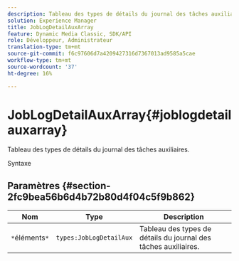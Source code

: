 ```yaml
---
description: Tableau des types de détails du journal des tâches auxiliaires.
solution: Experience Manager
title: JobLogDetailAuxArray
feature: Dynamic Media Classic, SDK/API
role: Développeur, Administrateur
translation-type: tm+mt
source-git-commit: f6c97606d7a4209427316d7367013ad9585a5cae
workflow-type: tm+mt
source-wordcount: '37'
ht-degree: 16%

---
```



# JobLogDetailAuxArray{#joblogdetailauxarray}

Tableau des types de détails du journal des tâches auxiliaires.

Syntaxe

## Paramètres {#section-2fc9bea56b6d4b72b80d4f04c5f9b862}

| Nom | Type | Description |
|---|---|---|
| `*`éléments`*` | `types:JobLogDetailAux` | Tableau des types de détails du journal des tâches auxiliaires. |

